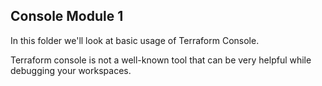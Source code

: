 ## Console Module 1

In this folder we'll look at basic usage of
Terraform Console.

Terraform console is not a well-known tool
that can be very helpful while debugging
your workspaces.
